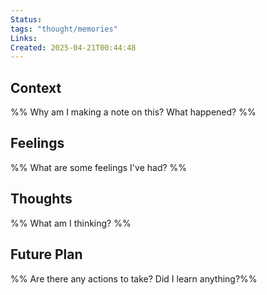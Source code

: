 ```yaml
---
Status: 
tags: "thought/memories"
Links: 
Created: 2025-04-21T00:44:48
---
```

## Context
%% Why am I making a note on this? What happened? %%

## Feelings
%% What are some feelings I've had? %%

## Thoughts
%% What am I thinking? %%

## Future Plan
%% Are there any actions to take? Did I learn anything?%%
